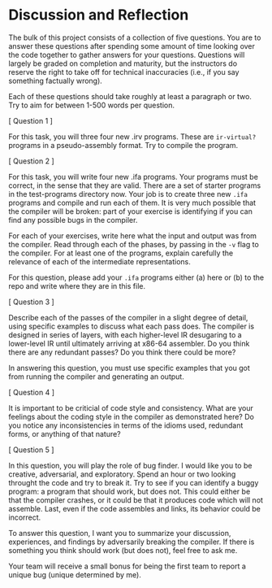 # Discussion and Reflection

The bulk of this project consists of a collection of five
questions. You are to answer these questions after spending some
amount of time looking over the code together to gather answers for
your questions. Questions will largely be graded on completion and
maturity, but the instructors do reserve the right to take off for
technical inaccuracies (i.e., if you say something factually wrong). 

Each of these questions should take roughly at least a paragraph or
two. Try to aim for between 1-500 words per question.

[ Question 1 ] 

For this task, you will three four new .irv programs. These are
`ir-virtual?` programs in a pseudo-assembly format. Try to compile the
program.

[ Question 2 ] 

For this task, you will write four new .ifa programs. Your programs
must be correct, in the sense that they are valid. There are a set of
starter programs in the test-programs directory now. Your job is to
create three new `.ifa` programs and compile and run each of them. It
is very much possible that the compiler will be broken: part of your
exercise is identifying if you can find any possible bugs in the
compiler.

For each of your exercises, write here what the input and output was
from the compiler. Read through each of the phases, by passing in the
`-v` flag to the compiler. For at least one of the programs, explain
carefully the relevance of each of the intermediate representations.

For this question, please add your `.ifa` programs either (a) here or
(b) to the repo and write where they are in this file.

[ Question 3 ] 

Describe each of the passes of the compiler in a slight degree of
detail, using specific examples to discuss what each pass does. The
compiler is designed in series of layers, with each higher-level IR
desugaring to a lower-level IR until ultimately arriving at x86-64
assembler. Do you think there are any redundant passes? Do you think
there could be more?

In answering this question, you must use specific examples that you
got from running the compiler and generating an output.

[ Question 4 ] 

It is important to be criticial of code style and consistency. What
are your feelings about the coding style in the compiler as
demonstrated here? Do you notice any inconsistencies in terms of the
idioms used, redundant forms, or anything of that nature?

[ Question 5 ] 

In this question, you will play the role of bug finder. I would like
you to be creative, adversarial, and exploratory. Spend an hour or two
looking throught the code and try to break it. Try to see if you can
identify a buggy program: a program that should work, but does
not. This could either be that the compiler crashes, or it could be
that it produces code which will not assemble. Last, even if the code
assembles and links, its behavior could be incorrect.

To answer this question, I want you to summarize your discussion,
experiences, and findings by adversarily breaking the compiler. If
there is something you think should work (but does not), feel free to
ask me.

Your team will receive a small bonus for being the first team to
report a unique bug (unique determined by me).
